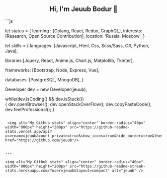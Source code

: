 
<h2 align="center">Hi, I'm Jeuub Bodur 👋</h1>
```js

let status = 
{ 
  learning : [Golang, React, Redux, GraphQL],
  interests: [Research, Open Source Contribution],
  location: 'Russia, Moscow',
}

let skills = 
{
  languages: [Javascript, Html, Css, Scss/Sass, C#, Python, Java],
  
  libraries:[Jquery, React, Anime.js, Chart.js, Matplotlib, Tkinter],
  
  frameworks: [Bootstrap, Node, Express, Vue],
  
  databases: [PostgreSQL, MongoDB],
}


Developer dev = new Developer(jeuub);

while(dev.isCoding() && dev.isStuck())  
{
  dev.openBrowser();
  dev.openStackOverFlow();
  dev.copyPasteCode();
  dev.feelProfessional();
}


```

 <img alt="My Github stats" align="center" border-radius="40px" width="800px" height="200px" src="https://github-readme-stats.vercel.app/api?username=jeuub&count_private=true&show_icons=true&hide_border=true&theme=react" href="https://github.com/jeuub"/>


---

<img alt="My Github stats" align="center" border-radius="40px" width="800px" height="200px" src="https://github-readme-streak-stats.herokuapp.com/?user=jeuub&layout=compact" alt="jeuub" />

